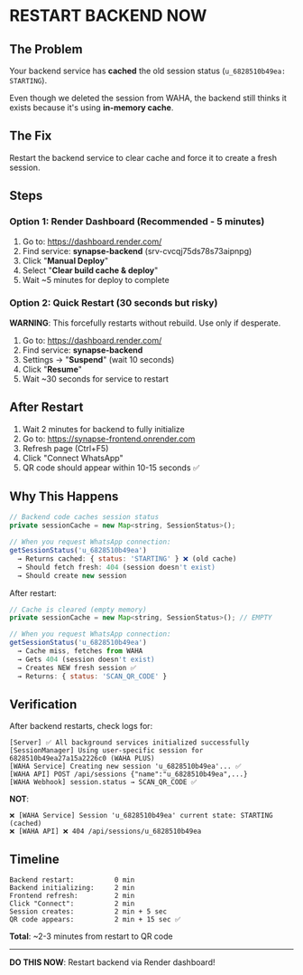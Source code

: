 # RESTART BACKEND NOW

## The Problem

Your backend service has **cached** the old session status (`u_6828510b49ea: STARTING`).

Even though we deleted the session from WAHA, the backend still thinks it exists because it's using **in-memory cache**.

## The Fix

Restart the backend service to clear cache and force it to create a fresh session.

## Steps

### Option 1: Render Dashboard (Recommended - 5 minutes)

1. Go to: https://dashboard.render.com/
2. Find service: **synapse-backend** (srv-cvcqj75ds78s73aipnpg)
3. Click "**Manual Deploy**"
4. Select "**Clear build cache & deploy**"
5. Wait ~5 minutes for deploy to complete

### Option 2: Quick Restart (30 seconds but risky)

**WARNING**: This forcefully restarts without rebuild. Use only if desperate.

1. Go to: https://dashboard.render.com/
2. Find service: **synapse-backend**
3. Settings → "**Suspend**" (wait 10 seconds)
4. Click "**Resume**"
5. Wait ~30 seconds for service to restart

## After Restart

1. Wait 2 minutes for backend to fully initialize
2. Go to: https://synapse-frontend.onrender.com
3. Refresh page (Ctrl+F5)
4. Click "Connect WhatsApp"
5. QR code should appear within 10-15 seconds ✅

## Why This Happens

```javascript
// Backend code caches session status
private sessionCache = new Map<string, SessionStatus>();

// When you request WhatsApp connection:
getSessionStatus('u_6828510b49ea')
  → Returns cached: { status: 'STARTING' } ❌ (old cache)
  → Should fetch fresh: 404 (session doesn't exist)
  → Should create new session
```

After restart:
```javascript
// Cache is cleared (empty memory)
private sessionCache = new Map<string, SessionStatus>(); // EMPTY

// When you request WhatsApp connection:
getSessionStatus('u_6828510b49ea')
  → Cache miss, fetches from WAHA
  → Gets 404 (session doesn't exist)
  → Creates NEW fresh session ✅
  → Returns: { status: 'SCAN_QR_CODE' }
```

## Verification

After backend restarts, check logs for:

```
[Server] ✅ All background services initialized successfully
[SessionManager] Using user-specific session for 6828510b49ea27a15a2226c0 (WAHA PLUS)
[WAHA Service] Creating new session 'u_6828510b49ea'... ✅
[WAHA API] POST /api/sessions {"name":"u_6828510b49ea",...}
[WAHA Webhook] session.status → SCAN_QR_CODE ✅
```

**NOT**:
```
❌ [WAHA Service] Session 'u_6828510b49ea' current state: STARTING (cached)
❌ [WAHA API] ❌ 404 /api/sessions/u_6828510b49ea
```

## Timeline

```
Backend restart:          0 min
Backend initializing:     2 min
Frontend refresh:         2 min
Click "Connect":          2 min
Session creates:          2 min + 5 sec
QR code appears:          2 min + 15 sec ✅
```

**Total**: ~2-3 minutes from restart to QR code

---

**DO THIS NOW**: Restart backend via Render dashboard!
